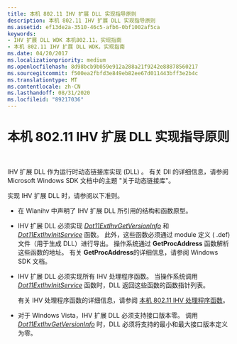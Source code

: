 ```yaml
---
title: 本机 802.11 IHV 扩展 DLL 实现指导原则
description: 本机 802.11 IHV 扩展 DLL 实现指导原则
ms.assetid: ef13de2a-3510-46c5-afb6-0bf1002af5ca
keywords:
- IHV 扩展 DLL WDK 本机802.11，实现指南
- 本机 802.11 IHV 扩展 DLL WDK，实现指南
ms.date: 04/20/2017
ms.localizationpriority: medium
ms.openlocfilehash: 8d98bcb9b059e912a288a21f9242e88878560217
ms.sourcegitcommit: f500ea2fbfd3e849eb82ee67d011443bff3e2b4c
ms.translationtype: MT
ms.contentlocale: zh-CN
ms.lasthandoff: 08/31/2020
ms.locfileid: "89217036"
---
```

# <a name="native-80211-ihv-extensions-dll-implementation-guidelines"></a>本机 802.11 IHV 扩展 DLL 实现指导原则




 

IHV 扩展 DLL 作为运行时动态链接库实现 (DLL) 。 有关 Dll 的详细信息，请参阅 Microsoft Windows SDK 文档中的主题 "关于动态链接库"。

实现 IHV 扩展 DLL 时，请参阅以下准则。

-   在 Wlanihv 中声明了 IHV 扩展 DLL 所引用的结构和函数原型。

-   IHV 扩展 DLL 必须实现 [*Dot11ExtIhvGetVersionInfo*](/windows-hardware/drivers/ddi/wlanihv/nc-wlanihv-dot11extihv_get_version_info) 和 [*Dot11ExtIhvInitService*](/windows-hardware/drivers/ddi/wlanihv/nc-wlanihv-dot11extihv_init_service) 函数。 此外，这些函数必须通过 module 定义 ( .def) 文件（用于生成 DLL）进行导出。 操作系统通过 **GetProcAddress** 函数解析这些函数的地址。 有关 **GetProcAddress**的详细信息，请参阅 Windows SDK 文档。

-   IHV 扩展 DLL 必须实现所有 IHV 处理程序函数。 当操作系统调用 [*Dot11ExtIhvInitService*](/windows-hardware/drivers/ddi/wlanihv/nc-wlanihv-dot11extihv_init_service) 函数时，DLL 返回这些函数的函数指针列表。

    有关 IHV 处理程序函数的详细信息，请参阅 [本机 802.11 IHV 处理程序函数](./native-802-11-ihv-handler-functions.md)。

-   对于 Windows Vista，IHV 扩展 DLL 必须支持接口版本零。 调用 [*Dot11ExtIhvGetVersionInfo*](/windows-hardware/drivers/ddi/wlanihv/nc-wlanihv-dot11extihv_get_version_info) 时，DLL 必须将支持的最小和最大接口版本定义为零。

 

 